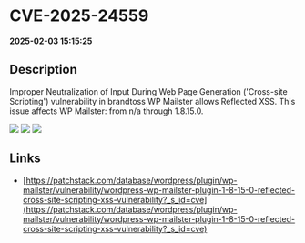 # CVE-2025-24559

**2025-02-03 15:15:25**

## Description
Improper Neutralization of Input During Web Page Generation ('Cross-site Scripting') vulnerability in brandtoss WP Mailster allows Reflected XSS. This issue affects WP Mailster: from n/a through 1.8.15.0.

![](https://img.shields.io/static/v1?label=Score&message=7.1&color=red)
![](https://img.shields.io/static/v1?label=Severity&message=HIGH&color=red)
![](https://img.shields.io/static/v1?label=CWE&message=XSS&color=green)

## Links
- [https://patchstack.com/database/wordpress/plugin/wp-mailster/vulnerability/wordpress-wp-mailster-plugin-1-8-15-0-reflected-cross-site-scripting-xss-vulnerability?_s_id=cve](https://patchstack.com/database/wordpress/plugin/wp-mailster/vulnerability/wordpress-wp-mailster-plugin-1-8-15-0-reflected-cross-site-scripting-xss-vulnerability?_s_id=cve)
